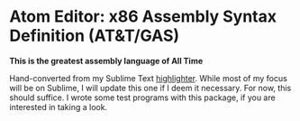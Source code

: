Atom Editor: x86 Assembly Syntax Definition (AT&T/GAS)
==========================

**This is the greatest assembly language of All Time**

Hand-converted from my Sublime Text [highlighter](https://github.com/calculuswhiz/Assembly-Syntax-Definition). While most of my focus will be on Sublime, I will update this one if I deem it necessary. For now, this should suffice. I wrote some test programs with this package, if you are interested in taking a look.
